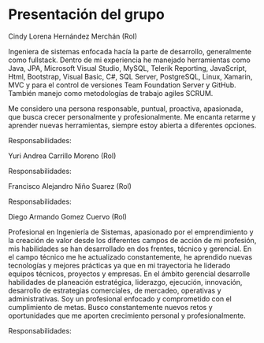 # Presentación del grupo

Cindy Lorena Hernández Merchán (Rol)

Ingeniera de sistemas enfocada hacía la parte de desarrollo, generalmente como fullstack. Dentro de mi experiencia he manejado herramientas como Java, JPA, Microsoft Visual Studio, MySQL, Telerik Reporting, JavaScript, Html, Bootstrap, Visual Basic, C#, SQL Server, PostgreSQL, Linux, Xamarin, MVC y para el control de versiones Team Foundation Server y GitHub. También manejo como metodologías de trabajo agiles SCRUM.

Me considero una persona responsable, puntual, proactiva, apasionada, que busca crecer personalmente y profesionalmente. Me encanta retarme y aprender nuevas herramientas, siempre estoy abierta a diferentes opciones.

Responsabilidades:

Yuri Andrea Carrillo Moreno (Rol)

Responsabilidades:

Francisco Alejandro Niño Suarez (Rol)

Responsabilidades:

Diego Armando Gomez Cuervo (Rol)

Profesional en Ingeniería de Sistemas, apasionado por el emprendimiento y la creación de valor desde los diferentes campos de acción de mi profesión, mis habilidades se han desarrollado en dos frentes, técnico y gerencial. En el campo técnico me he actualizado constantemente, he aprendido nuevas tecnologías y mejores prácticas ya que en mi trayectoria he liderado equipos técnicos, proyectos y empresas. En el ámbito gerencial desarrolle habilidades de planeación estratégica, liderazgo, ejecución, innovación, desarrollo de estrategias comerciales, de mercadeo, operativas y administrativas. Soy un profesional enfocado y comprometido con el cumplimiento de metas. Busco constantemente nuevos retos y oportunidades que me aporten crecimiento personal y profesionalmente.

Responsabilidades:
